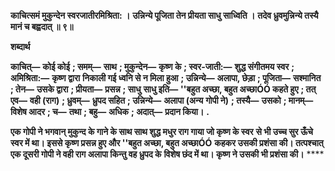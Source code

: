 **काचित्समं मुकुन्देन स्वरजातीरमिश्रिता: ।** **उन्निन्ये पूजिता तेन प्रीयता साधु साध्विति ।** **तदेव ध्रुवमुन्निन्ये तस्यै मानं च बह्वदात् ॥ ९॥** 

**शब्दार्थ** 

**काचित्—** **कोई कोई** **; समम्—** **साथ** **; मुकुन्देन—** **कृष्ण के** **; स्वर-जाती:—** **शुद्ध संगीतमय स्वर** **; अमिश्रिता:—** **कृष्ण द्वारा** **निकाली गई ध्वनि से न मिला हुआ** **; उन्निन्ये—** **अलापा, छेड़ा** **; पूजिता—** **सश्मानित** **; तेन—** **उसके द्वारा** **; प्रीयता—** **प्रसन्न** **; साधु** **साधु इति—** **''बहुत अच्छा, बहुत अच्छाÓÓ कहते हुए** **; तत् एव—** **वही (राग)** **; ध्रुवम्—** **ध्रुपद सहित** **; उन्निन्ये—** **अलापा (अन्य** **गोपी ने)** **; तस्यै—** **उसको** **; मानम्—** **विशेष आदर** **; च—** **तथा** **; बहु—** **अधिक** **; अदात्—** **प्रदान किया।** **.** 

**एक गोपी ने भगवान् मुकुन्द के गाने के साथ साथ शुद्ध मधुर राग गाया जो कृष्ण के स्वर** **से भी उच्च सुर ऊँचे स्वर में था। इससे कृष्ण प्रसन्न हुए और ''बहुत अच्छा, बहुत अच्छाÓÓ** **कहकर उसकी प्रशंसा की। तत्पश्चात् एक दूसरी गोपी ने वही राग अलापा किन्तु वह ध्रुपद के** **विशेष छंद में था। कृष्ण ने उसकी भी प्रशंसा की।** **** 